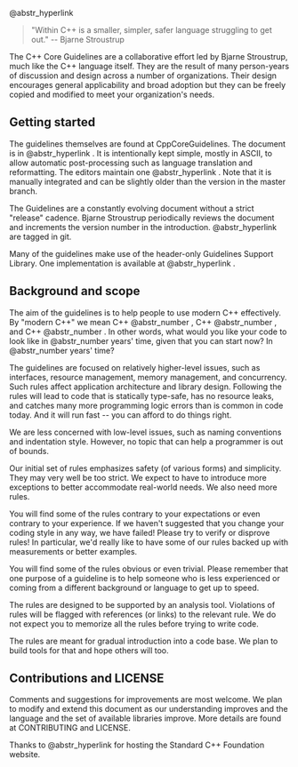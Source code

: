@abstr_hyperlink 

> "Within C++ is a smaller, simpler, safer language struggling to get out." \-- Bjarne Stroustrup

The C++ Core Guidelines are a collaborative effort led by Bjarne Stroustrup, much like the C++ language itself. They are the result of many person-years of discussion and design across a number of organizations. Their design encourages general applicability and broad adoption but they can be freely copied and modified to meet your organization's needs.

## Getting started

The guidelines themselves are found at CppCoreGuidelines. The document is in @abstr_hyperlink . It is intentionally kept simple, mostly in ASCII, to allow automatic post-processing such as language translation and reformatting. The editors maintain one @abstr_hyperlink . Note that it is manually integrated and can be slightly older than the version in the master branch.

The Guidelines are a constantly evolving document without a strict "release" cadence. Bjarne Stroustrup periodically reviews the document and increments the version number in the introduction. @abstr_hyperlink are tagged in git. 

Many of the guidelines make use of the header-only Guidelines Support Library. One implementation is available at @abstr_hyperlink .

## Background and scope

The aim of the guidelines is to help people to use modern C++ effectively. By "modern C++" we mean C++ @abstr_number , C++ @abstr_number , and C++ @abstr_number . In other words, what would you like your code to look like in @abstr_number years' time, given that you can start now? In @abstr_number years' time?

The guidelines are focused on relatively higher-level issues, such as interfaces, resource management, memory management, and concurrency. Such rules affect application architecture and library design. Following the rules will lead to code that is statically type-safe, has no resource leaks, and catches many more programming logic errors than is common in code today. And it will run fast -- you can afford to do things right.

We are less concerned with low-level issues, such as naming conventions and indentation style. However, no topic that can help a programmer is out of bounds.

Our initial set of rules emphasizes safety (of various forms) and simplicity. They may very well be too strict. We expect to have to introduce more exceptions to better accommodate real-world needs. We also need more rules.

You will find some of the rules contrary to your expectations or even contrary to your experience. If we haven't suggested that you change your coding style in any way, we have failed! Please try to verify or disprove rules! In particular, we'd really like to have some of our rules backed up with measurements or better examples.

You will find some of the rules obvious or even trivial. Please remember that one purpose of a guideline is to help someone who is less experienced or coming from a different background or language to get up to speed.

The rules are designed to be supported by an analysis tool. Violations of rules will be flagged with references (or links) to the relevant rule. We do not expect you to memorize all the rules before trying to write code.

The rules are meant for gradual introduction into a code base. We plan to build tools for that and hope others will too.

## Contributions and LICENSE

Comments and suggestions for improvements are most welcome. We plan to modify and extend this document as our understanding improves and the language and the set of available libraries improve. More details are found at CONTRIBUTING and LICENSE.

Thanks to @abstr_hyperlink for hosting the Standard C++ Foundation website.
